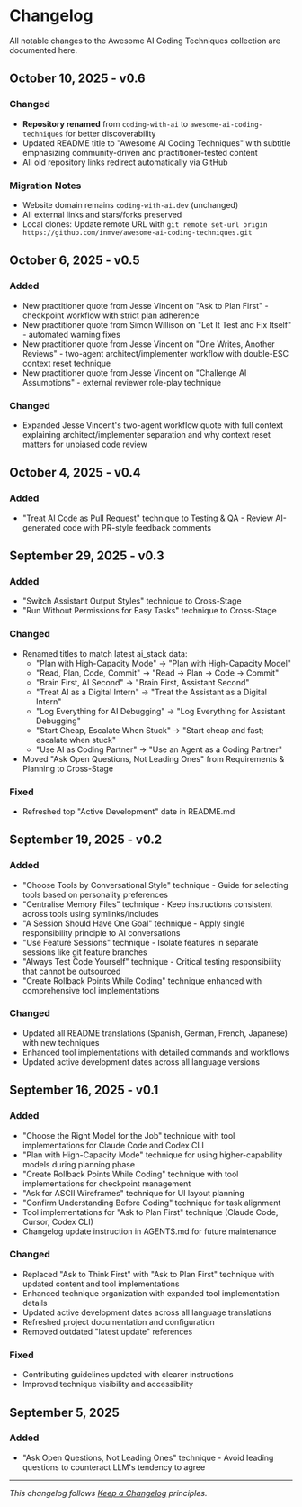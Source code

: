 # Changelog

All notable changes to the Awesome AI Coding Techniques collection are documented here.

## October 10, 2025 - v0.6

### Changed
- **Repository renamed** from `coding-with-ai` to `awesome-ai-coding-techniques` for better discoverability
- Updated README title to "Awesome AI Coding Techniques" with subtitle emphasizing community-driven and practitioner-tested content
- All old repository links redirect automatically via GitHub

### Migration Notes
- Website domain remains `coding-with-ai.dev` (unchanged)
- All external links and stars/forks preserved
- Local clones: Update remote URL with `git remote set-url origin https://github.com/inmve/awesome-ai-coding-techniques.git`

## October 6, 2025 - v0.5

### Added
- New practitioner quote from Jesse Vincent on "Ask to Plan First" - checkpoint workflow with strict plan adherence
- New practitioner quote from Simon Willison on "Let It Test and Fix Itself" - automated warning fixes
- New practitioner quote from Jesse Vincent on "One Writes, Another Reviews" - two-agent architect/implementer workflow with double-ESC context reset technique
- New practitioner quote from Jesse Vincent on "Challenge AI Assumptions" - external reviewer role-play technique

### Changed
- Expanded Jesse Vincent's two-agent workflow quote with full context explaining architect/implementer separation and why context reset matters for unbiased code review

## October 4, 2025 - v0.4

### Added
- "Treat AI Code as Pull Request" technique to Testing & QA - Review AI-generated code with PR-style feedback comments

## September 29, 2025 - v0.3

### Added
- "Switch Assistant Output Styles" technique to Cross-Stage
- "Run Without Permissions for Easy Tasks" technique to Cross-Stage

### Changed
- Renamed titles to match latest ai_stack data:
  - "Plan with High-Capacity Mode" → "Plan with High-Capacity Model"
  - "Read, Plan, Code, Commit" → "Read → Plan → Code → Commit"
  - "Brain First, AI Second" → "Brain First, Assistant Second"
  - "Treat AI as a Digital Intern" → "Treat the Assistant as a Digital Intern"
  - "Log Everything for AI Debugging" → "Log Everything for Assistant Debugging"
  - "Start Cheap, Escalate When Stuck" → "Start cheap and fast; escalate when stuck"
  - "Use AI as Coding Partner" → "Use an Agent as a Coding Partner"
- Moved "Ask Open Questions, Not Leading Ones" from Requirements & Planning to Cross-Stage

### Fixed
- Refreshed top "Active Development" date in README.md

## September 19, 2025 - v0.2

### Added
- "Choose Tools by Conversational Style" technique - Guide for selecting tools based on personality preferences
- "Centralise Memory Files" technique - Keep instructions consistent across tools using symlinks/includes
- "A Session Should Have One Goal" technique - Apply single responsibility principle to AI conversations  
- "Use Feature Sessions" technique - Isolate features in separate sessions like git feature branches
- "Always Test Code Yourself" technique - Critical testing responsibility that cannot be outsourced
- "Create Rollback Points While Coding" technique enhanced with comprehensive tool implementations

### Changed
- Updated all README translations (Spanish, German, French, Japanese) with new techniques
- Enhanced tool implementations with detailed commands and workflows
- Updated active development dates across all language versions

## September 16, 2025 - v0.1

### Added
- "Choose the Right Model for the Job" technique with tool implementations for Claude Code and Codex CLI
- "Plan with High-Capacity Mode" technique for using higher-capability models during planning phase  
- "Create Rollback Points While Coding" technique with tool implementations for checkpoint management
- "Ask for ASCII Wireframes" technique for UI layout planning
- "Confirm Understanding Before Coding" technique for task alignment
- Tool implementations for "Ask to Plan First" technique (Claude Code, Cursor, Codex CLI)
- Changelog update instruction in AGENTS.md for future maintenance

### Changed  
- Replaced "Ask to Think First" with "Ask to Plan First" technique with updated content and tool implementations
- Enhanced technique organization with expanded tool implementation details
- Updated active development dates across all language translations
- Refreshed project documentation and configuration
- Removed outdated "latest update" references

### Fixed
- Contributing guidelines updated with clearer instructions
- Improved technique visibility and accessibility

## September 5, 2025

### Added
- "Ask Open Questions, Not Leading Ones" technique - Avoid leading questions to counteract LLM's tendency to agree

---

*This changelog follows [Keep a Changelog](https://keepachangelog.com/en/1.0.0/) principles.*

